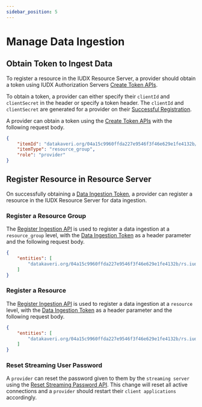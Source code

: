 ```yaml
---
sidebar_position: 5
---
```

 
# Manage Data Ingestion

## Obtain Token to Ingest Data
To register a resource in the IUDX Resource Server, a provider should obtain a token using IUDX Authorization Servers [Create Token APIs](https://authorization.iudx.org.in/apis#operation/post-auth-v1-token).

To obtain a token, a provider can either specify their `clientId` and `clientSecret` in the header or specify a token header. The `clientId` and `clientSecret` are generated for a provider on their [Successful Registration](https://docs.iudx.org.in/docs/registration#successful-registration-and-client-id-client-secret).

A provider can obtain a token using the [Create Token APIs](https://authorization.iudx.org.in/apis#operation/post-auth-v1-token) with the following request body.
```json
{
	"itemId": "datakaveri.org/04a15c9960ffda227e9546f3f46e629e1fe4132b/rs.iudx.org.in/pune-env-aqm",
	"itemType": "resource_group",
	"role": "provider"
}
```

## Register Resource in Resource Server
On successfully obtaining a [Data Ingestion Token](https://docs.iudx.org.in/docs/Provider/provider_register_resource_server#obtain-token-to-ingest-data), a provider can register a resource in the IUDX Resource Server for data ingestion.

### Register a Resource Group
The [Register Ingestion API](https://rs.iudx.org.in/apis#operation/registeradapter) is used to register a data ingestion at a `resource_group` level, with the [Data Ingestion Token](https://docs.iudx.org.in/docs/Provider/provider_register_resource_server#obtain-token-to-ingest-data) as a header parameter and the following request body.
```json
{
    "entities": [
        "datakaveri.org/04a15c9960ffda227e9546f3f46e629e1fe4132b/rs.iudx.org.in/pune-env-aqm"
    ]
}
```

### Register a Resource
The [Register Ingestion API](https://rs.iudx.org.in/apis#operation/registeradapter) is used to register a data ingestion at a `resource` level, with the [Data Ingestion Token](https://docs.iudx.org.in/docs/Provider/provider_register_resource_server#obtain-token-to-ingest-data) as a header parameter and the following request body.
```json
{
    "entities": [
        "datakaveri.org/04a15c9960ffda227e9546f3f46e629e1fe4132b/rs.iudx.org.in/pune-env-aqm/aqm-device-577"
    ]
}
```

### Reset Streaming User Password
A `provider` can reset the password given to them by the `streaming server` using the [Reset Streaming Password API](https://rs-test.iudx.io/apis#operation/resetPassword). This change will reset all active connections and a `provider` should restart their `client applications` accordingly.
